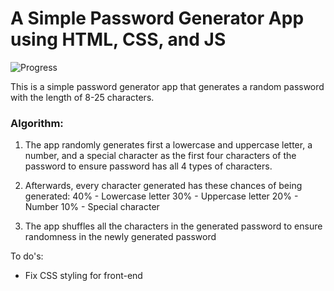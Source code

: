 # A Simple Password Generator App using HTML, CSS, and JS

![Progress](/assets/progress2.png)

This is a simple password generator app that generates a random password with the length of 8-25 characters.

### Algorithm:
1. The app randomly generates first a lowercase and uppercase letter, a number, and a special character as the first four characters of the password to ensure password has all 4 types of characters.

2. Afterwards, every character generated has these chances of being generated:
40% - Lowercase letter
30% - Uppercase letter
20% - Number
10% - Special character

3. The app shuffles all the characters in the generated password to ensure randomness in the newly generated password

To do's:
- Fix CSS styling for front-end